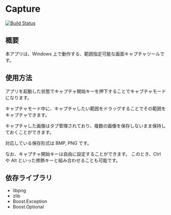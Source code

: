 # Capture

[![Build Status](https://travis-ci.org/portown/capture.svg?branch=master)](https://travis-ci.org/portown/capture)

## 概要

本アプリは、Windows 上で動作する、範囲指定可能な画面キャプチャツールです。


## 使用方法

アプリを起動した状態でキャプチャ開始キーを押下することでキャプチャモードになります。

キャプチャモード中に、キャプチャしたい範囲をドラッグすることでその範囲をキャプチャできます。

キャプチャした画像はタブ管理されており、複数の画像を保存しないまま保持しておくことができます。

対応している保存形式は BMP, PNG です。

なお、キャプチャ開始キーは自由に設定することができます。
このとき、Ctrl や Alt といった修飾キーと組み合わせることも可能です。


## 依存ライブラリ

* libpng
* zlib
* Boost.Exception
* Boost.Optional
